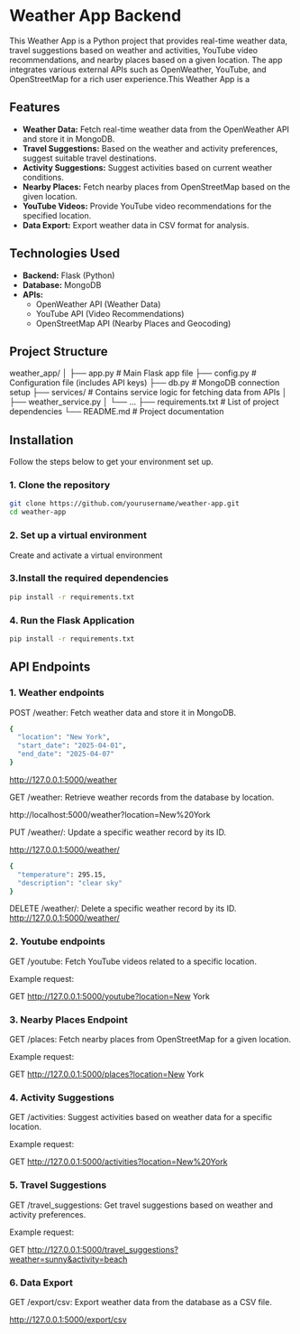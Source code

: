 # Weather App Backend

This Weather App is a Python project that provides real-time weather data, travel suggestions based on weather and activities, YouTube video recommendations, and nearby places based on a given location. The app integrates various external APIs such as OpenWeather, YouTube, and OpenStreetMap for a rich user experience.This Weather App is a 


## Features

- **Weather Data:** Fetch real-time weather data from the OpenWeather API and store it in MongoDB.
- **Travel Suggestions:** Based on the weather and activity preferences, suggest suitable travel destinations.
- **Activity Suggestions:** Suggest activities based on current weather conditions.
- **Nearby Places:** Fetch nearby places from OpenStreetMap based on the given location.
- **YouTube Videos:** Provide YouTube video recommendations for the specified location.
- **Data Export:** Export weather data in CSV format for analysis.


## Technologies Used

- **Backend:** Flask (Python)
- **Database:** MongoDB
- **APIs:**
  - OpenWeather API (Weather Data)
  - YouTube API (Video Recommendations)
  - OpenStreetMap API (Nearby Places and Geocoding)


## Project Structure

weather_app/
│
├── app.py                # Main Flask app file
├── config.py             # Configuration file (includes API keys)
├── db.py                 # MongoDB connection setup
├── services/             # Contains service logic for fetching data from APIs
│   ├── weather_service.py
│   └── ... 
├── requirements.txt      # List of project dependencies
└── README.md             # Project documentation


## Installation

Follow the steps below to get your environment set up.

### 1. Clone the repository

```bash
git clone https://github.com/yourusername/weather-app.git
cd weather-app
```

### 2. Set up a virtual environment
Create and activate a virtual environment

### 3.Install the required dependencies

```bash
pip install -r requirements.txt
```

### 4. Run the Flask Application

```bash
pip install -r requirements.txt
```

## API Endpoints 

### 1. Weather endpoints

POST /weather: Fetch weather data and store it in MongoDB.

```bash
{
  "location": "New York",
  "start_date": "2025-04-01",
  "end_date": "2025-04-07"
}
```

http://127.0.0.1:5000/weather


GET /weather: Retrieve weather records from the database by location.

http://localhost:5000/weather?location=New%20York

PUT /weather/<id>: Update a specific weather record by its ID.

http://127.0.0.1:5000/weather/<id>

```bash
{
  "temperature": 295.15,
  "description": "clear sky"
}
```

DELETE /weather/<id>: Delete a specific weather record by its ID.
http://127.0.0.1:5000/weather/<id>


### 2. Youtube endpoints 

GET /youtube: Fetch YouTube videos related to a specific location.

Example request:

GET http://127.0.0.1:5000/youtube?location=New York

### 3. Nearby Places Endpoint
GET /places: Fetch nearby places from OpenStreetMap for a given location.

Example request:

GET http://127.0.0.1:5000/places?location=New York


### 4. Activity Suggestions
GET /activities: Suggest activities based on weather data for a specific location.

Example request:

GET http://127.0.0.1:5000/activities?location=New%20York

### 5. Travel Suggestions
GET /travel_suggestions: Get travel suggestions based on weather and activity preferences.

Example request:

GET http://127.0.0.1:5000/travel_suggestions?weather=sunny&activity=beach

### 6. Data Export
GET /export/csv: Export weather data from the database as a CSV file.

http://127.0.0.1:5000/export/csv

